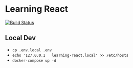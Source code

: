 # Learning React

[![Build Status](https://jenkins.rdok.dev/buildStatus/icon?job=learning-react)](https://jenkins.rdok.dev/job/learning-react/)

## Local Dev
- `cp .env.local .env`
- `echo '127.0.0.1   learning-react.local' >> /etc/hosts`
- `docker-compose up -d`
